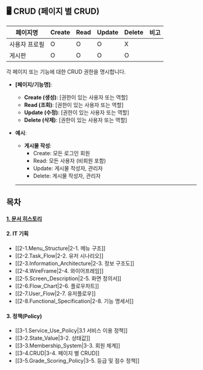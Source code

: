 ## 🖥️ CRUD (페이지 별 CRUD)

|페이지명|Create|Read|Update|Delete|비고|
|---|---|---|---|---|---|
|사용자 프로필|O|O|O|X||
|게시판|O|O|O|O|


각 페이지 또는 기능에 대한 CRUD 권한을 명시합니다.

- **[페이지/기능명]**:
    - **Create (생성)**: [권한이 있는 사용자 또는 역할]
    - **Read (조회)**: [권한이 있는 사용자 또는 역할]
    - **Update (수정)**: [권한이 있는 사용자 또는 역할]
    - **Delete (삭제)**: [권한이 있는 사용자 또는 역할]
- **예시**:
    - **게시물 작성**:
        - Create: 모든 로그인 회원
        - Read: 모든 사용자 (비회원 포함)
        - Update: 게시물 작성자, 관리자
        - Delete: 게시물 작성자, 관리자











   ----------------------------------------------------------------  
## 목차

#### [1. 문서 히스토리](1.Document_History)
#### 2. IT 기획
- [[2-1.Menu_Structure|2-1. 메뉴 구조]]
- [[2-2.Task_Flow|2-2. 유저 시나리오]]
- [[2-3.Information_Architecture|2-3. 정보 구조도]]
- [[2-4.WireFrame|2-4. 와이어프레임]]
- [[2-5.Screen_Description|2-5. 화면 정의서]]
 - [[2-6.Flow_Chart|2-6. 플로우차트]]
- [[2-7.User_Flow|2-7. 유저플로우]]
- [[2-8.Functional_Specification|2-8. 기능 명세서]]
#### 3. 정책(Policy)
- [[3-1.Service_Use_Policy|3.1 서비스 이용 정책]]
- [[3-2.State_Value|3-2. 상태값]]
- [[3-3.Membership_System|3-3. 회원 체계]]
- [[3-4.CRUD|3-4. 페이지 별 CRUD]]
- [[3-5.Grade_Scoring_Policy|3-5. 등급 및 점수 정책]]

